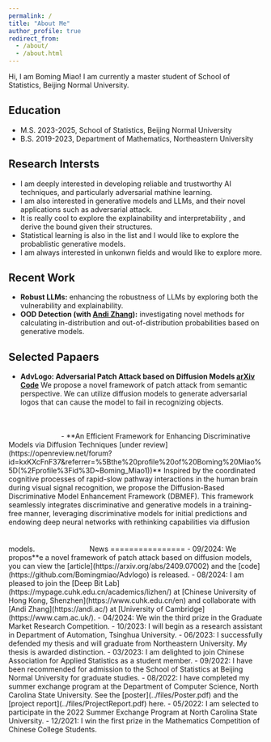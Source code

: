 ```yaml
---
permalink: /
title: "About Me"
author_profile: true
redirect_from: 
  - /about/
  - /about.html
---
```

Hi, I am Boming Miao! I am currently a master student of School of Statistics, Beijing Normal University.
## Education
- M.S. 2023-2025, School of Statistics, Beijing Normal University
- B.S. 2019-2023, Department of Mathematics, Northeastern University

## Research Intersts
- I am deeply interested in developing reliable and trustworthy AI techniques, and particularly adversarial mathine learning. 
- I am also interested in generative models and LLMs, and their novel applications such as adversarial attack.
- It is really cool to explore the explainability and interpretability , and derive the bound given their structures.
- Statistical learning is also in the list and I would like to explore the probablistic generative models.
- I am always interested in unkonwn fields and would like to explore more.

## Recent Work
- **Robust LLMs:** enhancing the robustness of LLMs by exploring both the vulnerability and explainability.
- **OOD Detection (with [Andi Zhang](https://andi.ac/)):** investigating novel methods for calculating in-distribution and out-of-distribution probabilities based on generative models.

## Selected Papaers
- **AdvLogo: Adversarial Patch Attack based on Diffusion Models [arXiv](https://arxiv.org/abs/2409.07002) [Code](https://github.com/Bomingmiao/Advlogo)** 
We propose a novel framework of patch attack from semantic perspective. We can utilize diffusion models to generate adversarial logos that can cause the model to fail in recognizing objects.
<embed src="../files/framework.png" width="100" height="50" />
- **An Efficient Framework for Enhancing Discriminative Models via Diffusion Techniques [under review](https://openreview.net/forum?id=kxKXcFnF37&referrer=%5Bthe%20profile%20of%20Boming%20Miao%5D(%2Fprofile%3Fid%3D~Boming_Miao1))**
Inspired by the coordinated cognitive processes of rapid-slow pathway interactions in the human brain during visual signal recognition, we propose the Diffusion-Based Discriminative Model Enhancement Framework (DBMEF). This framework seamlessly integrates discriminative and generative models in a training-free manner, leveraging discriminative models for initial predictions and endowing deep neural networks with rethinking capabilities via diffusion models.
<embed src="../files/motivate.png" width="100" height="50" />
News
================
- 09/2024: We propos**e a novel framework of patch attack based on diffusion models, you can view the [article](https://arxiv.org/abs/2409.07002) and the [code](https://github.com/Bomingmiao/Advlogo) is released.
- 08/2024: I am pleased to join the [Deep Bit Lab](https://mypage.cuhk.edu.cn/academics/lizhen/) at [Chinese University of Hong Kong, Shenzhen](https://www.cuhk.edu.cn/en) and collaborate with [Andi Zhang](https://andi.ac/) at [University of Cambridge](https://www.cam.ac.uk/).
- 04/2024: We win the third prize in the Graduate Market Research Competition.
- 10/2023: I will begin as a research assistant in Department of Automation, Tsinghua University.
- 06/2023: I successfully defended my thesis and will graduate from Northeastern University. My thesis is awarded distinction.
- 03/2023: I am delighted to join Chinese Association for Applied Statistics as a student member.
- 09/2022: I have been recommended for admission to the School of Statistics at Beijing Normal University for graduate studies.
- 08/2022: I have completed my summer exchange program at the Department of Computer Science, North Carolina State University. See the [poster](../files/Poster.pdf) and the [project report](../files/ProjectReport.pdf) here.
- 05/2022: I am selected to participate in the 2022 Summer Exchange Program at North Carolina State University.
- 12/2021: I win the first prize in the Mathematics Competition of Chinese College Students.
